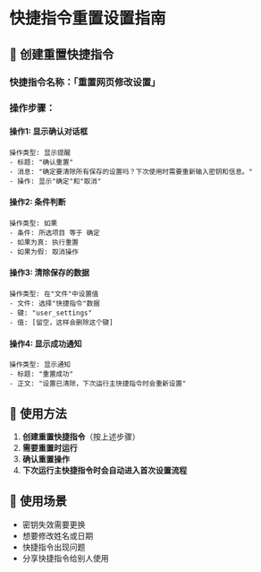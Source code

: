 # 快捷指令重置设置指南

## 🔄 创建重置快捷指令

### 快捷指令名称：「重置网页修改设置」

### 操作步骤：

#### 操作1: 显示确认对话框
```
操作类型: 显示提醒
- 标题: "确认重置"
- 消息: "确定要清除所有保存的设置吗？下次使用时需要重新输入密钥和信息。"
- 操作: 显示"确定"和"取消"
```

#### 操作2: 条件判断
```
操作类型: 如果
- 条件: 所选项目 等于 确定
- 如果为真: 执行重置
- 如果为假: 取消操作
```

#### 操作3: 清除保存的数据
```
操作类型: 在"文件"中设置值
- 文件: 选择"快捷指令"数据
- 键: "user_settings"
- 值: [留空，这样会删除这个键]
```

#### 操作4: 显示成功通知
```
操作类型: 显示通知
- 标题: "重置成功"
- 正文: "设置已清除，下次运行主快捷指令时会重新设置"
```

## 📱 使用方法

1. **创建重置快捷指令**（按上述步骤）
2. **需要重置时运行**
3. **确认重置操作**
4. **下次运行主快捷指令时会自动进入首次设置流程**

## 🎯 使用场景

- 密钥失效需要更换
- 想要修改姓名或日期
- 快捷指令出现问题
- 分享快捷指令给别人使用 